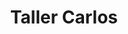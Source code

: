 ---
title: "Taller Carlos"
url: /ciudad-autonoma-de-buenos-aires/taller-carlos/
shop: reparación de automóviles
---